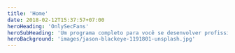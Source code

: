 ```yaml
---
title: 'Home'
date: 2018-02-12T15:37:57+07:00
heroHeading: 'OnlySecFans'
heroSubHeading: 'Um programa completo para você se desenvolver profissionalmente na área de cyber segurança.'
heroBackground: 'images/jason-blackeye-1191801-unsplash.jpg'
---
```

